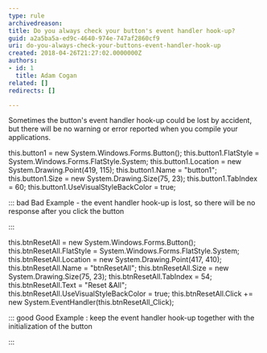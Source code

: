 ```yaml
---
type: rule
archivedreason: 
title: Do you always check your button's event handler hook-up?
guid: a2a5ba5a-ed9c-4640-974e-747af2860cf9
uri: do-you-always-check-your-buttons-event-handler-hook-up
created: 2018-04-26T21:27:02.0000000Z
authors:
- id: 1
  title: Adam Cogan
related: []
redirects: []

---
```


Sometimes the button's event handler hook-up could be lost by accident, but there will be no warning or error reported when you compile your applications. 

<!--endintro-->

this.button1 = new System.Windows.Forms.Button();
this.button1.FlatStyle = System.Windows.Forms.FlatStyle.System;
this.button1.Location = new System.Drawing.Point(419, 115);
this.button1.Name = "button1";
this.button1.Size = new System.Drawing.Size(75, 23);
this.button1.TabIndex = 60;
this.button1.UseVisualStyleBackColor = true;


::: bad
Bad Example - the event handler hook-up is lost, so there will be no response after you click the button

:::


this.btnResetAll = new System.Windows.Forms.Button();
this.btnResetAll.FlatStyle = System.Windows.Forms.FlatStyle.System;
this.btnResetAll.Location = new System.Drawing.Point(417, 410);
this.btnResetAll.Name = "btnResetAll";
this.btnResetAll.Size = new System.Drawing.Size(75, 23);
this.btnResetAll.TabIndex = 54;
this.btnResetAll.Text = "Reset &All";
this.btnResetAll.UseVisualStyleBackColor = true;
this.btnResetAll.Click += new System.EventHandler(this.btnResetAll\_Click);


::: good
Good Example : keep the event handler hook-up together with the initialization of the button

:::
